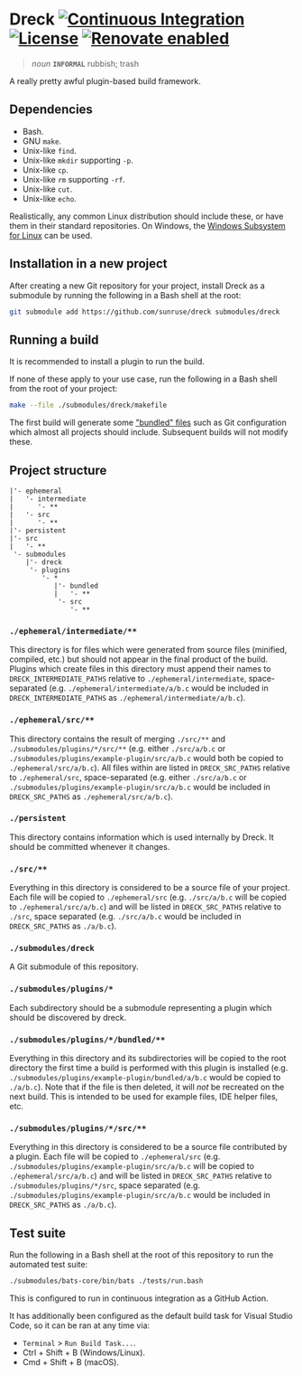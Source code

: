 # Dreck [![Continuous Integration](https://github.com/sunruse/dreck/workflows/Continuous%20Integration/badge.svg)](https://github.com/sunruse/dreck/actions) [![License](https://img.shields.io/github/license/sunruse/dreck.svg)](https://github.com/sunruse/dreck/blob/master/license) [![Renovate enabled](https://img.shields.io/badge/renovate-enabled-brightgreen.svg)](https://renovatebot.com/)

> _noun_ **`INFORMAL`** rubbish; trash

A really pretty awful plugin-based build framework.

## Dependencies

- Bash.
- GNU `make`.
- Unix-like `find`.
- Unix-like `mkdir` supporting `-p`.
- Unix-like `cp`.
- Unix-like `rm` supporting `-rf`.
- Unix-like `cut`.
- Unix-like `echo`.

Realistically, any common Linux distribution should include these, or have them in their standard repositories.  On Windows, the [Windows Subsystem for Linux](https://docs.microsoft.com/en-us/windows/wsl/about) can be used.

## Installation in a new project

After creating a new Git repository for your project, install Dreck as a submodule by running the following in a Bash shell at the root:

```bash
git submodule add https://github.com/sunruse/dreck submodules/dreck
```

## Running a build

It is recommended to install a plugin to run the build.

If none of these apply to your use case, run the following in a Bash shell from the root of your project:

```bash
make --file ./submodules/dreck/makefile
```

The first build will generate some ["bundled" files](./bundled) such as Git configuration which almost all projects should include.  Subsequent builds will not modify these.

## Project structure

```
|'- ephemeral
|   '- intermediate
|      '- **
|   '- src
|      '- **
|'- persistent
|'- src
|   '- **
 '- submodules
    |'- dreck
     '- plugins
        '- *
           |'- bundled
           |   '- **
            '- src
               '- **
```

### `./ephemeral/intermediate/**`

This directory is for files which were generated from source files (minified, compiled, etc.) but should not appear in the final product of the build.  Plugins which create files in this directory must append their names to `DRECK_INTERMEDIATE_PATHS` relative to `./ephemeral/intermediate`, space-separated (e.g. `./ephemeral/intermediate/a/b.c` would be included in `DRECK_INTERMEDIATE_PATHS` as `./ephemeral/intermediate/a/b.c`).

### `./ephemeral/src/**`

This directory contains the result of merging `./src/**` and `./submodules/plugins/*/src/**` (e.g. either `./src/a/b.c` or `./submodules/plugins/example-plugin/src/a/b.c` would both be copied to `./ephemeral/src/a/b.c`).  All files within are listed in `DRECK_SRC_PATHS` relative to `./ephemeral/src`, space-separated (e.g. either `./src/a/b.c` or `./submodules/plugins/example-plugin/src/a/b.c` would be included in `DRECK_SRC_PATHS` as `./ephemeral/src/a/b.c`).

### `./persistent`

This directory contains information which is used internally by Dreck.  It should be committed whenever it changes.

### `./src/**`

Everything in this directory is considered to be a source file of your project.  Each file will be copied to `./ephemeral/src` (e.g. `./src/a/b.c` will be copied to `./ephemeral/src/a/b.c`) and will be listed in `DRECK_SRC_PATHS` relative to `./src`, space separated (e.g. `./src/a/b.c` would be included in `DRECK_SRC_PATHS` as `./a/b.c`).

### `./submodules/dreck`

A Git submodule of this repository.

### `./submodules/plugins/*`

Each subdirectory should be a submodule representing a plugin which should be discovered by dreck.

### `./submodules/plugins/*/bundled/**`

Everything in this directory and its subdirectories will be copied to the root directory the first time a build is performed with this plugin is installed (e.g. `./submodules/plugins/example-plugin/bundled/a/b.c` would be copied to `./a/b.c`).  Note that if the file is then deleted, it will _not_ be recreated on the next build.  This is intended to be used for example files, IDE helper files, etc.

### `./submodules/plugins/*/src/**`

Everything in this directory is considered to be a source file contributed by a plugin.  Each file will be copied to `./ephemeral/src` (e.g. `./submodules/plugins/example-plugin/src/a/b.c` will be copied to `./ephemeral/src/a/b.c`) and will be listed in `DRECK_SRC_PATHS` relative to `./submodules/plugins/*/src`, space separated (e.g. `./submodules/plugins/example-plugin/src/a/b.c` would be included in `DRECK_SRC_PATHS` as `./a/b.c`).

## Test suite

Run the following in a Bash shell at the root of this repository to run the automated test suite:

```bash
./submodules/bats-core/bin/bats ./tests/run.bash
```

This is configured to run in continuous integration as a GitHub Action.

It has additionally been configured as the default build task for Visual Studio Code, so it can be ran at any time via:

- `Terminal` > `Run Build Task...`.
- Ctrl + Shift + B (Windows/Linux).
- Cmd + Shift + B (macOS).
